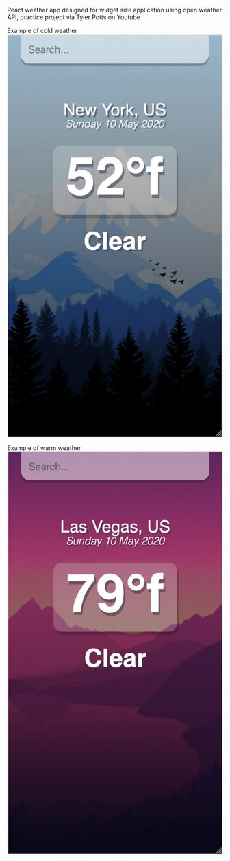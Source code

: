React weather app designed for widget size application using open weather API, practice project via Tyler Potts on Youtube

Example of cold weather
![Example of cold weather](demo/demo-cold.png)

Example of warm weather
![Example of warm weather](demo/demo-warm.png)
